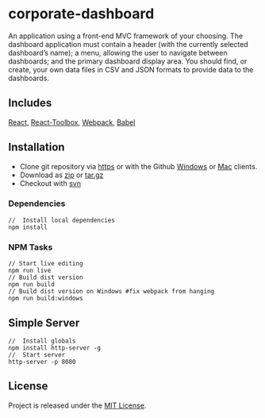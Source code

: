 # corporate-dashboard
An application using a front-end MVC framework of your choosing. The dashboard application must contain a header (with the currently selected dashboard’s name); a menu, allowing the user to navigate between dashboards; and the primary dashboard display area. You should find, or create, your own data files in CSV and JSON formats to provide data to the dashboards.

[get-zip]: https://github.com/jdbence/corporate-dashboard/archive/master.zip
[get-tgz]: https://github.com/jdbence/corporate-dashboard/archive/master.tar.gz
[clone-http]: https://github.com/jdbence/corporate-dashboard.git
[clone-svn]: https://github.com/jdbence/corporate-dashboard
[clone-ghwin]: github-windows://openRepo/https://github.com/jdbence/corporate-dashboard
[clone-ghmac]: github-mac://openRepo/https://github.com/jdbence/corporate-dashboard
[react]: https://github.com/facebook/react
[react-toolbox]: https://github.com/react-toolbox/react-toolbox
[webpack]: https://github.com/webpack/webpack
[babel]: https://github.com/babel/babel

## Includes
[React][react], [React-Toolbox][react-toolbox], [Webpack][webpack], [Babel][babel]

## Installation

* Clone git repository via [https][clone-http] or with the Github [Windows][clone-ghwin] or [Mac][clone-ghmac] clients.
* Download as [zip][get-zip] or [tar.gz][get-tgz]
* Checkout with [svn][clone-svn]

### Dependencies

```node
//  Install local dependencies
npm install
```
### NPM Tasks
```node
// Start live editing
npm run live
// Build dist version
npm run build
// Build dist version on Windows #fix webpack from hanging
npm run build:windows
```

## Simple Server

```node
//  Install globals
npm install http-server -g
//  Start server
http-server -p 8080
```

## License

Project is released under the [MIT License](http://opensource.org/licenses/MIT).